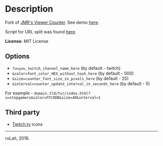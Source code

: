 # Description
Fork of [JMR's Viewer Counter](https://www.reddit.com/r/Twitch/comments/2l5a28/showing_viewer_count_on_stream/clrodjn). See demo [here](https://rulait.github.io/twitch-viewer-counter/index.html?u=stopgameru&color=FFC0DB&size=40&interval=1).

Script for URL split was found [here](https://stackoverflow.com/a/979996).

**License:** MIT License

## Options

* `?u=you_twitch_channel_name_here` (by default - twitch)
* `&color=font_color_HEX_without_hash_here` (by default - 000)
* `&size=counter_font_size_in_pixels_here` (by default - 25)
* `&interval=counter_update_interval_in_seconds_here` (by default - 5)

For example - `domain.tld/tvc/index.html?u=stopgameru&color=FFC0DB&size=40&interval=1`

## Third party

* [Twitch.tv](http://www.twitch.tv) icons

---
ruLait, 2016.
